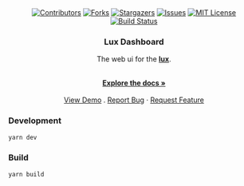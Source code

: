 <a name="readme-top"></a>

<br />
<div align="center">

[![Contributors][contributors-shield]][contributors-url]
[![Forks][forks-shield]][forks-url]
[![Stargazers][stars-shield]][stars-url]
[![Issues][issues-shield]][issues-url]
[![MIT License][license-shield]][license-url]
[![Build Status][build-shield]][build-url]

<h3 align="center">Lux Dashboard</h3>
The web ui for the <a href="https://github.com/igoogolx/lux"><strong>lux</strong></a>.
  <p align="center">
    <br />
    <a href="https://github.com/igoogolx/itun2socks/wiki"><strong>Explore the docs »</strong></a>
    <br />
    <br />
    <a href="https://igoogolx.github.io/lux-dashboard/">View Demo</a>
    .
    <a href="https://github.com/igoogolx/lux-dashboard/issues">Report Bug</a>
    ·
    <a href="https://github.com/igoogolx/lux-dashboard/issues">Request Feature</a>
  </p>
</div>

### Development
```sh
yarn dev
```

### Build
```sh
yarn build
```


[contributors-shield]: https://img.shields.io/github/contributors/igoogolx/lux-dashboard.svg
[contributors-url]: https://github.com/igoogolx/lux-dashboard/graphs/contributors
[forks-shield]: https://img.shields.io/github/forks/igoogolx/lux-dashboard.svg
[forks-url]: https://github.com/igoogolx/lux-dashboard/network/members
[stars-shield]: https://img.shields.io/github/stars/igoogolx/lux-dashboard.svg
[stars-url]: https://github.com/igoogolx/lux-dashboard/stargazers
[issues-shield]: https://img.shields.io/github/issues/igoogolx/lux-dashboard.svg
[issues-url]: https://github.com/igoogolx/lux-dashboard/issues
[license-shield]: https://img.shields.io/github/license/igoogolx/lux-dashboard.svg
[license-url]: https://github.com/igoogolx/lux-dashboard/blob/main/LICENSE
[build-shield]: https://github.com/igoogolx/lux-dashboard/actions/workflows/deploy.yml/badge.svg
[build-url]: https://github.com/igoogolx/lux-dashboard/actions/workflows/deploy.yml



